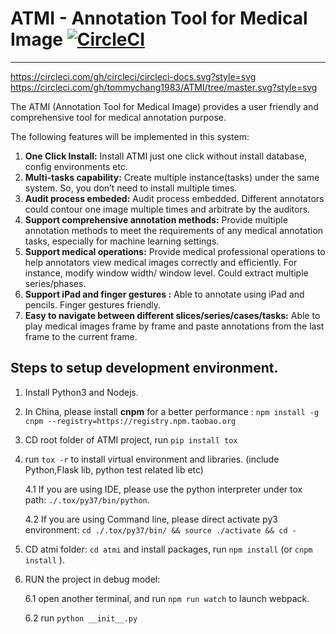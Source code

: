 # ATMI - Annotation Tool for Medical Image [![CircleCI](https://circleci.com/gh/tommy-qichang/ATMI/tree/master.svg?style=shield)](https://circleci.com/gh/tommy-qichang/ATMI/tree/master)
--------------------------------------

https://circleci.com/gh/circleci/circleci-docs.svg?style=svg
https://circleci.com/gh/tommychang1983/ATMI/tree/master.svg?style=svg

The ATMI (Annotation Tool for Medical Image) provides a user friendly and comprehensive tool for medical annotation purpose. 

The following features will be implemented in this system:

1.	**One Click Install:** Install ATMI just one click without install database, config environments etc. 
2.	**Multi-tasks capability:** Create multiple instance(tasks) under the same system. So, you don’t need to install multiple times.
3.	**Audit process embeded:** Audit process embedded. Different annotators could contour one image multiple times and arbitrate by the auditors.
4.	**Support comprehensive annotation methods:** Provide multiple annotation methods to meet the requirements of any medical annotation tasks, especially for machine learning settings. 
5.	**Support medical operations:** Provide medical professional operations to help annotators view medical images correctly and efficiently. For instance, modify window width/ window level. Could extract multiple series/phases.
6.	**Support iPad and finger gestures :** Able to annotate using iPad and pencils. Finger gestures friendly.
7.	**Easy to navigate between different slices/series/cases/tasks:** Able to play medical images frame by frame and paste annotations from the last frame to the current frame.


## Steps to setup development environment.

1. Install Python3 and Nodejs.
2. In China, please install **cnpm** for a better performance : `npm install -g cnpm --registry=https://registry.npm.taobao.org`
3. CD root folder of ATMI project, run `pip install tox`
4. run `tox -r` to install virtual environment and libraries. (include Python,Flask lib, python test related lib etc)

    4.1 If you are using IDE, please use the python interpreter under tox path: `./.tox/py37/bin/python`.
    
    4.2 If you are using Command line, please direct activate py3 environment: `cd ./.tox/py37/bin/ && source ./activate && cd -`
    
    
5. CD atmi folder: `cd atmi` and install packages, run `npm install` (or `cnpm install` ).
6. RUN the project in debug model:

    6.1 open another terminal, and run `npm run watch` to launch webpack. 
    
    6.2 run `python __init__.py`


    